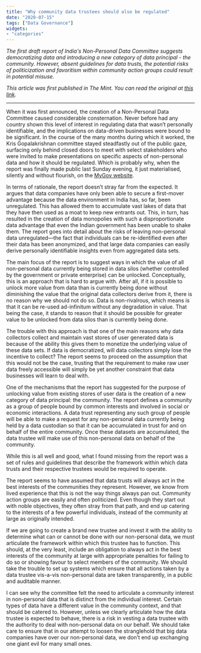 ```yaml
---
title: "Why community data trustees should also be regulated"
date: "2020-07-15"
tags: ["Data Governance"]
widgets: 
- "categories"
---
```


*The first draft report of India's Non-Personal Data Committee suggests democratizing data and introducing a new category of data principal - the community. However, absent guidelines for data trusts, the potential risks of politicization and favoritism within community action groups could result in potential misuse.*
<!--more-->
*This article was first published in The Mint. You can read the original at [this link](https://www.livemint.com/opinion/columns/why-community-data-trustees-should-also-be-regulated-11594738745737.html).*

---

When it was first announced, the creation of a Non-Personal Data Committee caused considerable consternation. Never before had any country shown this level of interest in regulating data that wasn’t personally identifiable, and the implications on data-driven businesses were bound to be significant. In the course of the many months during which it worked, the Kris Gopalakrishnan committee stayed steadfastly out of the public gaze, surfacing only behind closed doors to meet with select stakeholders who were invited to make presentations on specific aspects of non-personal data and how it should be regulated. Which is probably why, when the report was finally made public last Sunday evening, it just materialised, silently and without flourish, on the [MyGov website](https://www.mygov.in/).

In terms of rationale, the report doesn’t stray far from the expected. It argues that data companies have only been able to secure a first-mover advantage because the data environment in India has, so far, been unregulated. This has allowed them to accumulate vast lakes of data that they have then used as a moat to keep new entrants out. This, in turn, has resulted in the creation of data monopolies with such a disproportionate data advantage that even the Indian government has been unable to shake them. The report goes into detail about the risks of leaving non-personal data unregulated—the fact that individuals can be re-identified even after their data has been anonymized, and that large data companies can easily derive personally identifiable insights even from aggregated data sets.

The main focus of the report is to suggest ways in which the value of all non-personal data currently being stored in data silos (whether controlled by the government or private enterprise) can be unlocked. Conceptually, this is an approach that is hard to argue with. After all, if it is possible to unlock more value from data than is currently being done without diminishing the value that the original data collectors derive from it, there is no reason why we should not do so. Data is non-rivalrous, which means is that it can be re-used ad-infinitum without any degradation in value. That being the case, it stands to reason that it should be possible for greater value to be unlocked from data silos than is currently being done.

The trouble with this approach is that one of the main reasons why data collectors collect and maintain vast stores of user generated data is because of the ability this gives them to monetize the underlying value of these data sets. If data is democratized, will data collectors simply lose the incentive to collect? The report seems to proceed on the assumption that this would not be the case, trusting that the requirement to make raw user data freely accessible will simply be yet another constraint that data businesses will learn to deal with.

One of the mechanisms that the report has suggested for the purpose of unlocking value from existing stores of user data is the creation of a new category of data principal: the community. The report defines a community as a group of people bound by common interests and involved in social or economic interactions. A data trust representing any such group of people will be able to make a request for any non-personal data currently being held by a data custodian so that it can be accumulated in trust for and on behalf of the entire community. Once these datasets are accumulated, the data trustee will make use of this non-personal data on behalf of the community.

While this is all well and good, what I found missing from the report was a set of rules and guidelines that describe the framework within which data trusts and their respective trustees would be required to operate.

The report seems to have assumed that data trusts will always act in the best interests of the communities they represent. However, we know from lived experience that this is not the way things always pan out. Community action groups are easily and often politicized. Even though they start out with noble objectives, they often stray from that path, and end up catering to the interests of a few powerful individuals, instead of the community at large as originally intended.

If we are going to create a brand new trustee and invest it with the ability to determine what can or cannot be done with our non-personal data, we must articulate the framework within which this trustee has to function. This should, at the very least, include an obligation to always act in the best interests of the community at large with appropriate penalties for failing to do so or showing favour to select members of the community. We should take the trouble to set up systems which ensure that all actions taken by a data trustee vis-a-vis non-personal data are taken transparently, in a public and auditable manner.

I can see why the committee felt the need to articulate a community interest in non-personal data that is distinct from the individual interest. Certain types of data have a different value in the community context, and that should be catered to. However, unless we clearly articulate how the data trustee is expected to behave, there is a risk in vesting a data trustee with the authority to deal with non-personal data on our behalf. We should take care to ensure that in our attempt to loosen the stranglehold that big data companies have over our non-personal data, we don’t end up exchanging one giant evil for many small ones.

